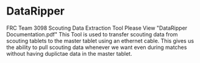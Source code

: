 # DataRipper
FRC Team 3098 Scouting Data Extraction Tool
Please View "DataRipper Documentation.pdf"
This Tool is used to transfer scouting data from scouting tablets to the master tablet using an ethernet cable.
This gives us the ability to pull scouting data whenever we want even during matches without having duplictae data
in the master tablet.
